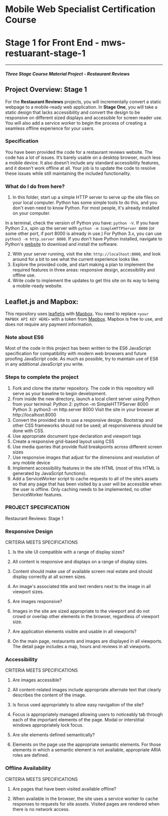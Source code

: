 # Mobile Web Specialist Certification Course
# Stage 1 for Front End - mws-restuarant-stage-1
---
#### _Three Stage Course Material Project - Restaurant Reviews_

## Project Overview: Stage 1

For the **Restaurant Reviews** projects, you will incrementally convert a static webpage to a mobile-ready web application. In **Stage One**, you will take a static design that lacks accessibility and convert the design to be responsive on different sized displays and accessible for screen reader use. You will also add a service worker to begin the process of creating a seamless offline experience for your users.

### Specification

You have been provided the code for a restaurant reviews website. The code has a lot of issues. It’s barely usable on a desktop browser, much less a mobile device. It also doesn’t include any standard accessibility features, and it doesn’t work offline at all. Your job is to update the code to resolve these issues while still maintaining the included functionality.

### What do I do from here?

1. In this folder, start up a simple HTTP server to serve up the site files on your local computer. Python has some simple tools to do this, and you don't even need to know Python. For most people, it's already installed on your computer.

In a terminal, check the version of Python you have: `python -V`. If you have Python 2.x, spin up the server with `python -m SimpleHTTPServer 8000` (or some other port, if port 8000 is already in use.) For Python 3.x, you can use `python3 -m http.server 8000`. If you don't have Python installed, navigate to Python's [website](https://www.python.org/) to download and install the software.
<!-- localhost:8000 views fine in Firefox Developer. Timeout issue in Chrome with Mac. -->
2. With your server running, visit the site: `http://localhost:8000`, and look around for a bit to see what the current experience looks like.
3. Explore the provided code, and start making a plan to implement the required features in three areas: responsive design, accessibility and offline use.
4. Write code to implement the updates to get this site on its way to being a mobile-ready website.

## Leaflet.js and Mapbox:

This repository uses [leafletjs](https://leafletjs.com/) with [Mapbox](https://www.mapbox.com/). You need to replace `<your MAPBOX API KEY HERE>` with a token from [Mapbox](https://www.mapbox.com/). Mapbox is free to use, and does not require any payment information.

### Note about ES6

Most of the code in this project has been written to the ES6 JavaScript specification for compatibility with modern web browsers and future proofing JavaScript code. As much as possible, try to maintain use of ES6 in any additional JavaScript you write.

### Steps to complete the project
1. Fork and clone the starter repository. The code in this repository will serve as your baseline to begin development.
2. From inside the new directory, launch a local client server using Python from your terminal:
  Python 2: python -m SimpleHTTPServer 8000
  Python 3: python3 -m http.server 8000
  Visit the site in your browser at http://localhost:8000
3. Convert the provided site to use a responsive design.
  Bootstrap and other CSS frameworks should not be used; all responsiveness should be done with CSS.
4. Use appropriate document type declaration and viewport tags
5. Create a responsive grid-based layout using CSS
6. Use media queries that provide fluid breakpoints across different screen sizes
7. Use responsive images that adjust for the dimensions and resolution of any mobile device
8. Implement accessibility features in the site HTML (most of this HTML is generated by JavaScript functions).
9. Add a ServiceWorker script to cache requests to all of the site’s assets so that any page that has been visited by a user will be accessible when the user is offline. Only caching needs to be implemented, no other ServiceWorker features.

### PROJECT SPECIFICATION
Restaurant Reviews: Stage 1

### Responsive Design

CRITERIA
MEETS SPECIFICATIONS
1. Is the site UI compatible with a range of display sizes?

2. All content is responsive and displays on a range of display sizes.

3. Content should make use of available screen real estate and should display correctly at all screen sizes.

4. An image's associated title and text renders next to the image in all viewport sizes.

5. Are images responsive?

6. Images in the site are sized appropriate to the viewport and do not crowd or overlap other elements in the browser, regardless of viewport size.

7. Are application elements visible and usable in all viewports?

8. On the main page, restaurants and images are displayed in all viewports. The detail page includes a map, hours and reviews in all viewports.

### Accessibility

CRITERIA
MEETS SPECIFICATIONS
1. Are images accessible?

2. All content-related images include appropriate alternate text that clearly describes the content of the image.

3. Is focus used appropriately to allow easy navigation of the site?

4. Focus is appropriately managed allowing users to noticeably tab through each of the important elements of the page. Modal or interstitial windows appropriately lock focus.

5. Are site elements defined semantically?

6. Elements on the page use the appropriate semantic elements. For those elements in which a semantic element is not available, appropriate ARIA roles are defined.

### Offline Availability

CRITERIA
MEETS SPECIFICATIONS
1. Are pages that have been visited available offline?

2. When available in the browser, the site uses a service worker to cache responses to requests for site assets. Visited pages are rendered when there is no network access.
